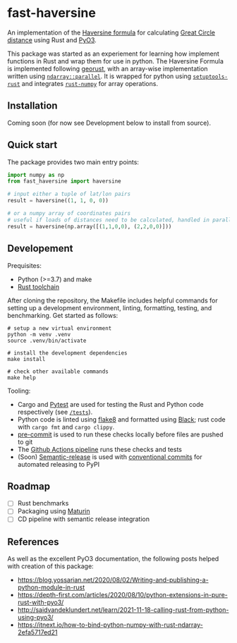 # fast-haversine

An implementation of the [Haversine formula](https://en.wikipedia.org/wiki/Haversine_formula) for calculating [Great Circle distance](https://en.wikipedia.org/wiki/Great-circle_distance) using Rust and [PyO3](https://github.com/PyO3/PyO3).

This package was started as an experiement for learning how implement functions in Rust and wrap them for use in python. The Haversine Formula is implemented following [georust](https://github.com/georust/geo/blob/main/geo/src/algorithm/haversine_distance.rs), with an array-wise implementation written using [`ndarray::parallel`](https://docs.rs/ndarray/latest/ndarray/parallel/index.html). It is wrapped for python using [`setuptools-rust`](https://github.com/PyO3/setuptools-rust) and integrates [`rust-numpy`](https://github.com/PyO3/rust-numpy) for array operations.

## Installation

Coming soon (for now see Development below to install from source).

## Quick start

The package provides two main entry points:

```python
import numpy as np
from fast_haversine import haversine

# input either a tuple of lat/lon pairs
result = haversine((1, 1, 0, 0))

# or a numpy array of coordinates pairs
# useful if loads of distances need to be calculated, handled in parallel
result = haversine(np.array([(1,1,0,0), (2,2,0,0)]))
```

## Developement

Prequisites:

* Python (>=3.7) and make
* [Rust toolchain](https://rustup.rs/)

After cloning the repository, the Makefile includes helpful commands for setting up a development environment, linting, formatting, testing, and benchmarking. Get started as follows:

```shell
# setup a new virtual environment
python -m venv .venv
source .venv/bin/activate

# install the development dependencies
make install

# check other available commands
make help
```

Tooling:

* Cargo and [Pytest](https://docs.pytest.org/en/6.2.x/) are used for testing the Rust and Python code respectively (see [`/tests`](/tests/)).
* Python code is linted using [flake8](https://flake8.pycqa.org/en/latest/) and formatted using [Black](https://github.com/psf/black); rust code with `cargo fmt` and `cargo clippy`.
* [pre-commit](https://pre-commit.com/) is used to run these checks locally before files are pushed to git
* The [Github Actions pipeline](.github/workflows/ci.yml) runs these checks and tests
* (Soon) [Semantic-release](https://python-semantic-release.readthedocs.io/en/latest/) is used with [conventional commits](https://www.conventionalcommits.org/en/v1.0.0/) for automated releasing to PyPI

## Roadmap

- [ ] Rust benchmarks
- [ ] Packaging using [Maturin](https://github.com/PyO3/maturin)
- [ ] CD pipeline with semantic release integration

## References

As well as the excellent PyO3 documentation, the following posts helped with creation of this package:

- https://blog.yossarian.net/2020/08/02/Writing-and-publishing-a-python-module-in-rust
- https://depth-first.com/articles/2020/08/10/python-extensions-in-pure-rust-with-pyo3/
- http://saidvandeklundert.net/learn/2021-11-18-calling-rust-from-python-using-pyo3/
- https://itnext.io/how-to-bind-python-numpy-with-rust-ndarray-2efa5717ed21
